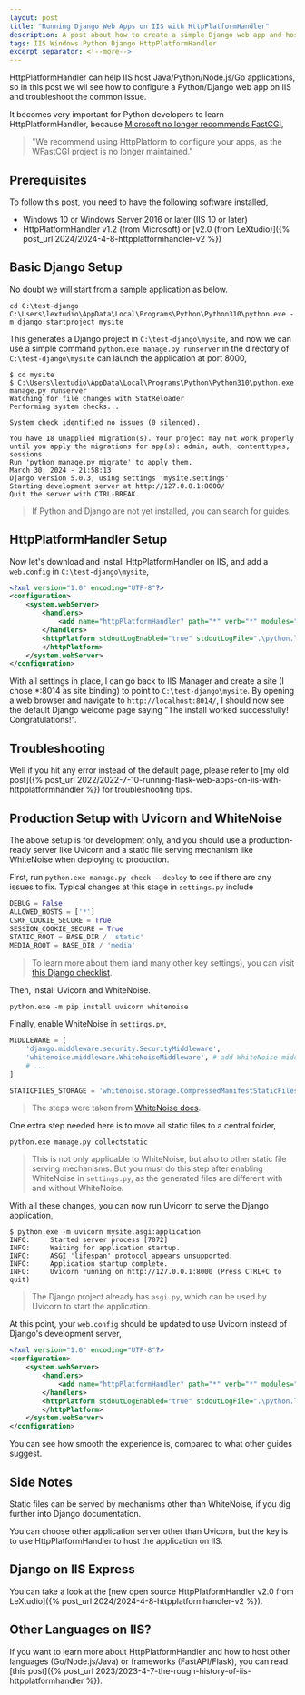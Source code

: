 ```yaml
---
layout: post
title: "Running Django Web Apps on IIS with HttpPlatformHandler"
description: A post about how to create a simple Django web app and host it on IIS with HttpPlatformHandler
tags: IIS Windows Python Django HttpPlatformHandler
excerpt_separator: <!--more-->
---
```


HttpPlatformHandler can help IIS host Java/Python/Node.js/Go applications, so in this post we wil see how to configure a Python/Django web app on IIS and troubleshoot the common issue.

It becomes very important for Python developers to learn HttpPlatformHandler, because [Microsoft no longer recommends FastCGI](https://docs.microsoft.com/visualstudio/python/configure-web-apps-for-iis-windows?view=vs-2022#configure-the-fastcgi-handler),

> "We recommend using HttpPlatform to configure your apps, as the WFastCGI project is no longer maintained."

<!--more-->

## Prerequisites

To follow this post, you need to have the following software installed,

* Windows 10 or Windows Server 2016 or later (IIS 10 or later)
* HttpPlatformHandler v1.2 (from Microsoft) or [v2.0 (from LeXtudio)]({% post_url 2024/2024-4-8-httpplatformhandler-v2 %})

## Basic Django Setup

No doubt we will start from a sample application as below.

``` batch
cd C:\test-django
C:\Users\lextudio\AppData\Local\Programs\Python\Python310\python.exe -m django startproject mysite
```

This generates a Django project in `C:\test-django\mysite`, and now we can use a simple command `python.exe manage.py runserver` in the directory of `C:\test-django\mysite` can launch the application at port 8000,

``` batch
$ cd mysite
$ C:\Users\lextudio\AppData\Local\Programs\Python\Python310\python.exe manage.py runserver
Watching for file changes with StatReloader
Performing system checks...

System check identified no issues (0 silenced).

You have 18 unapplied migration(s). Your project may not work properly until you apply the migrations for app(s): admin, auth, contenttypes, sessions.
Run 'python manage.py migrate' to apply them.
March 30, 2024 - 21:58:13
Django version 5.0.3, using settings 'mysite.settings'
Starting development server at http://127.0.0.1:8000/
Quit the server with CTRL-BREAK.
```

> If Python and Django are not yet installed, you can search for guides.

## HttpPlatformHandler Setup

Now let's download and install HttpPlatformHandler on IIS, and add a `web.config` in `C:\test-django\mysite`,

``` xml
<?xml version="1.0" encoding="UTF-8"?>
<configuration>
    <system.webServer>
        <handlers>
            <add name="httpPlatformHandler" path="*" verb="*" modules="httpPlatformHandler" resourceType="Unspecified" requireAccess="Script" />
        </handlers>
        <httpPlatform stdoutLogEnabled="true" stdoutLogFile=".\python.log" startupTimeLimit="20" processPath="C:\Users\<user name>\AppData\Local\Programs\Python\Python310\python.exe" arguments="manage.py runserver %HTTP_PLATFORM_PORT%">
        </httpPlatform>
    </system.webServer>
</configuration>
```

With all settings in place, I can go back to IIS Manager and create a site (I chose *:8014 as site binding) to point to `C:\test-django\mysite`. By opening a web browser and navigate to `http://localhost:8014/`, I should now see the default Django welcome page saying "The install worked successfully! Congratulations!".

## Troubleshooting

Well if you hit any error instead of the default page, please refer to [my old post]({% post_url 2022/2022-7-10-running-flask-web-apps-on-iis-with-httpplatformhandler %}) for troubleshooting tips.

## Production Setup with Uvicorn and WhiteNoise

The above setup is for development only, and you should use a production-ready server like Uvicorn and a static file serving mechanism like WhiteNoise when deploying to production.

First, run `python.exe manage.py check --deploy` to see if there are any issues to fix. Typical changes at this stage in `settings.py` include

``` python
DEBUG = False
ALLOWED_HOSTS = ['*']
CSRF_COOKIE_SECURE = True
SESSION_COOKIE_SECURE = True
STATIC_ROOT = BASE_DIR / 'static'
MEDIA_ROOT = BASE_DIR / 'media'
```

> To learn more about them (and many other key settings), you can visit [this Django checklist](https://docs.djangoproject.com/en/5.0/howto/deployment/checklist/).

Then, install Uvicorn and WhiteNoise.

``` batch
python.exe -m pip install uvicorn whitenoise
```

Finally, enable WhiteNoise in `settings.py`,

``` python
MIDDLEWARE = [
    'django.middleware.security.SecurityMiddleware',
    'whitenoise.middleware.WhiteNoiseMiddleware', # add WhiteNoise middleware after SecurityMiddleware.
    # ...
]

STATICFILES_STORAGE = 'whitenoise.storage.CompressedManifestStaticFilesStorage'
```

> The steps were taken from [WhiteNoise docs](https://whitenoise.readthedocs.io/en/stable/#installation).

One extra step needed here is to move all static files to a central folder,

``` batch
python.exe manage.py collectstatic
```

> This is not only applicable to WhiteNoise, but also to other static file serving mechanisms. But you must do this step after enabling WhiteNoise in `settings.py`, as the generated files are different with and without WhiteNoise.

With all these changes, you can now run Uvicorn to serve the Django application,

``` batch
$ python.exe -m uvicorn mysite.asgi:application
INFO:     Started server process [7072]
INFO:     Waiting for application startup.
INFO:     ASGI 'lifespan' protocol appears unsupported.
INFO:     Application startup complete.
INFO:     Uvicorn running on http://127.0.0.1:8000 (Press CTRL+C to quit)
```

> The Django project already has `asgi.py`, which can be used by Uvicorn to start the application.

At this point, your `web.config` should be updated to use Uvicorn instead of Django's development server,

``` xml
<?xml version="1.0" encoding="UTF-8"?>
<configuration>
    <system.webServer>
        <handlers>
            <add name="httpPlatformHandler" path="*" verb="*" modules="httpPlatformHandler" resourceType="Unspecified" requireAccess="Script" />
        </handlers>
        <httpPlatform stdoutLogEnabled="true" stdoutLogFile=".\python.log" startupTimeLimit="20" processPath="C:\Users\<user name>\AppData\Local\Programs\Python\Python310\python.exe" arguments="-m uvicorn mysite.asgi:application --port %HTTP_PLATFORM_PORT%">
        </httpPlatform>
    </system.webServer>
</configuration>
```

You can see how smooth the experience is, compared to what other guides suggest.

## Side Notes

Static files can be served by mechanisms other than WhiteNoise, if you dig further into Django documentation.

You can choose other application server other than Uvicorn, but the key is to use HttpPlatformHandler to host the application on IIS.

## Django on IIS Express

You can take a look at the [new open source HttpPlatformHandler v2.0 from LeXtudio]({% post_url 2024/2024-4-8-httpplatformhandler-v2 %}).

## Other Languages on IIS?

If you want to learn more about HttpPlatformHandler and how to host other languages (Go/Node.js/Java) or frameworks (FastAPI/Flask), you can read [this post]({% post_url 2023/2023-4-7-the-rough-history-of-iis-httpplatformhandler %}).
